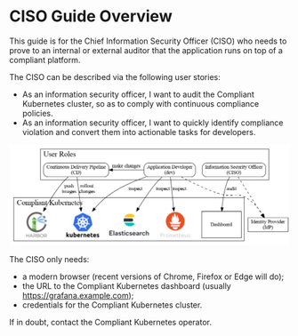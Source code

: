 # CISO Guide Overview

This guide is for the Chief Information Security Officer (CISO) who needs to prove to an internal or external auditor that the application runs on top of a compliant platform.

The CISO can be described via the following user stories:

* As an information security officer, I want to audit the Compliant Kubernetes cluster, so as to comply with continuous compliance policies.
* As an information security officer, I want to quickly identify compliance violation and convert them into actionable tasks for developers.

![Overview of User Roles and Stories](../img/user-overview.png)

The CISO only needs:

* a modern browser (recent versions of Chrome, Firefox or Edge will do);
* the URL to the Compliant Kubernetes dashboard (usually https://grafana.example.com);
* credentials for the Compliant Kubernetes cluster.

If in doubt, contact the Compliant Kubernetes operator.
